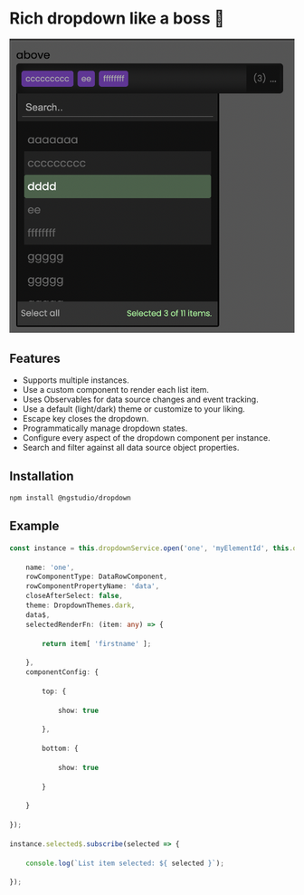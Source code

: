 # Rich dropdown like a boss 🚀

![screenshot](docs/screenshot.png)

## Features

* Supports multiple instances.
* Use a custom component to render each list item.
* Uses Observables for data source changes and event tracking.
* Use a default (light/dark) theme or customize to your liking.
* Escape key closes the dropdown.
* Programmatically manage dropdown states.
* Configure every aspect of the dropdown component per instance.
* Search and filter against all data source object properties.

## Installation

```bash
npm install @ngstudio/dropdown
```

## Example

```typescript
const instance = this.dropdownService.open('one', 'myElementId', this.one, {

    name: 'one',
    rowComponentType: DataRowComponent,
    rowComponentPropertyName: 'data',
    closeAfterSelect: false,
    theme: DropdownThemes.dark,
    data$,
    selectedRenderFn: (item: any) => {

        return item[ 'firstname' ];

    },
    componentConfig: {

        top: {

            show: true

        },

        bottom: {

            show: true

        }

    }

});

instance.selected$.subscribe(selected => {

    console.log(`List item selected: ${ selected }`);

});
```
